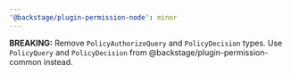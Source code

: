 ```yaml
---
'@backstage/plugin-permission-node': minor
---
```


**BREAKING:** Remove `PolicyAuthorizeQuery` and `PolicyDecision` types. Use `PolicyQuery` and `PolicyDecision` from @backstage/plugin-permission-common instead.
